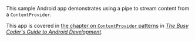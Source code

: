 This sample Android app demonstrates
using a pipe to stream content from a `ContentProvider`.

This app is covered in 
[the chapter on `ContentProvider` patterns](https://commonsware.com/Android/previews/content-provider-implementation-patterns)
in [*The Busy Coder's Guide to Android Development*](https://commonsware.com/Android/).

